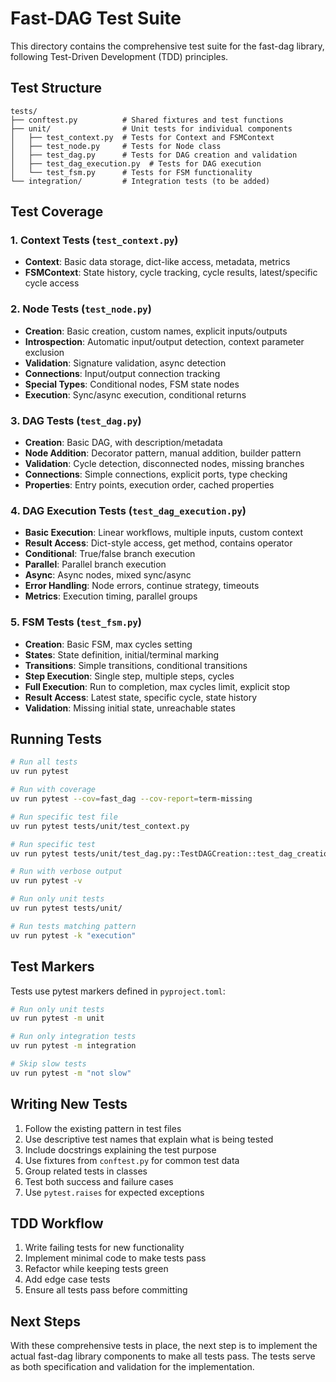 # Fast-DAG Test Suite

This directory contains the comprehensive test suite for the fast-dag library, following Test-Driven Development (TDD) principles.

## Test Structure

```
tests/
├── conftest.py          # Shared fixtures and test functions
├── unit/                # Unit tests for individual components
│   ├── test_context.py  # Tests for Context and FSMContext
│   ├── test_node.py     # Tests for Node class
│   ├── test_dag.py      # Tests for DAG creation and validation
│   ├── test_dag_execution.py  # Tests for DAG execution
│   └── test_fsm.py      # Tests for FSM functionality
└── integration/         # Integration tests (to be added)
```

## Test Coverage

### 1. Context Tests (`test_context.py`)
- **Context**: Basic data storage, dict-like access, metadata, metrics
- **FSMContext**: State history, cycle tracking, cycle results, latest/specific cycle access

### 2. Node Tests (`test_node.py`)
- **Creation**: Basic creation, custom names, explicit inputs/outputs
- **Introspection**: Automatic input/output detection, context parameter exclusion
- **Validation**: Signature validation, async detection
- **Connections**: Input/output connection tracking
- **Special Types**: Conditional nodes, FSM state nodes
- **Execution**: Sync/async execution, conditional returns

### 3. DAG Tests (`test_dag.py`)
- **Creation**: Basic DAG, with description/metadata
- **Node Addition**: Decorator pattern, manual addition, builder pattern
- **Validation**: Cycle detection, disconnected nodes, missing branches
- **Connections**: Simple connections, explicit ports, type checking
- **Properties**: Entry points, execution order, cached properties

### 4. DAG Execution Tests (`test_dag_execution.py`)
- **Basic Execution**: Linear workflows, multiple inputs, custom context
- **Result Access**: Dict-style access, get method, contains operator
- **Conditional**: True/false branch execution
- **Parallel**: Parallel branch execution
- **Async**: Async nodes, mixed sync/async
- **Error Handling**: Node errors, continue strategy, timeouts
- **Metrics**: Execution timing, parallel groups

### 5. FSM Tests (`test_fsm.py`)
- **Creation**: Basic FSM, max cycles setting
- **States**: State definition, initial/terminal marking
- **Transitions**: Simple transitions, conditional transitions
- **Step Execution**: Single step, multiple steps, cycles
- **Full Execution**: Run to completion, max cycles limit, explicit stop
- **Result Access**: Latest state, specific cycle, state history
- **Validation**: Missing initial state, unreachable states

## Running Tests

```bash
# Run all tests
uv run pytest

# Run with coverage
uv run pytest --cov=fast_dag --cov-report=term-missing

# Run specific test file
uv run pytest tests/unit/test_context.py

# Run specific test
uv run pytest tests/unit/test_dag.py::TestDAGCreation::test_dag_creation

# Run with verbose output
uv run pytest -v

# Run only unit tests
uv run pytest tests/unit/

# Run tests matching pattern
uv run pytest -k "execution"
```

## Test Markers

Tests use pytest markers defined in `pyproject.toml`:

```bash
# Run only unit tests
uv run pytest -m unit

# Run only integration tests  
uv run pytest -m integration

# Skip slow tests
uv run pytest -m "not slow"
```

## Writing New Tests

1. Follow the existing pattern in test files
2. Use descriptive test names that explain what is being tested
3. Include docstrings explaining the test purpose
4. Use fixtures from `conftest.py` for common test data
5. Group related tests in classes
6. Test both success and failure cases
7. Use `pytest.raises` for expected exceptions

## TDD Workflow

1. Write failing tests for new functionality
2. Implement minimal code to make tests pass
3. Refactor while keeping tests green
4. Add edge case tests
5. Ensure all tests pass before committing

## Next Steps

With these comprehensive tests in place, the next step is to implement the actual fast-dag library components to make all tests pass. The tests serve as both specification and validation for the implementation.